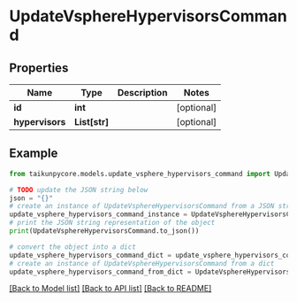# UpdateVsphereHypervisorsCommand


## Properties

Name | Type | Description | Notes
------------ | ------------- | ------------- | -------------
**id** | **int** |  | [optional] 
**hypervisors** | **List[str]** |  | [optional] 

## Example

```python
from taikunpycore.models.update_vsphere_hypervisors_command import UpdateVsphereHypervisorsCommand

# TODO update the JSON string below
json = "{}"
# create an instance of UpdateVsphereHypervisorsCommand from a JSON string
update_vsphere_hypervisors_command_instance = UpdateVsphereHypervisorsCommand.from_json(json)
# print the JSON string representation of the object
print(UpdateVsphereHypervisorsCommand.to_json())

# convert the object into a dict
update_vsphere_hypervisors_command_dict = update_vsphere_hypervisors_command_instance.to_dict()
# create an instance of UpdateVsphereHypervisorsCommand from a dict
update_vsphere_hypervisors_command_from_dict = UpdateVsphereHypervisorsCommand.from_dict(update_vsphere_hypervisors_command_dict)
```
[[Back to Model list]](../README.md#documentation-for-models) [[Back to API list]](../README.md#documentation-for-api-endpoints) [[Back to README]](../README.md)


